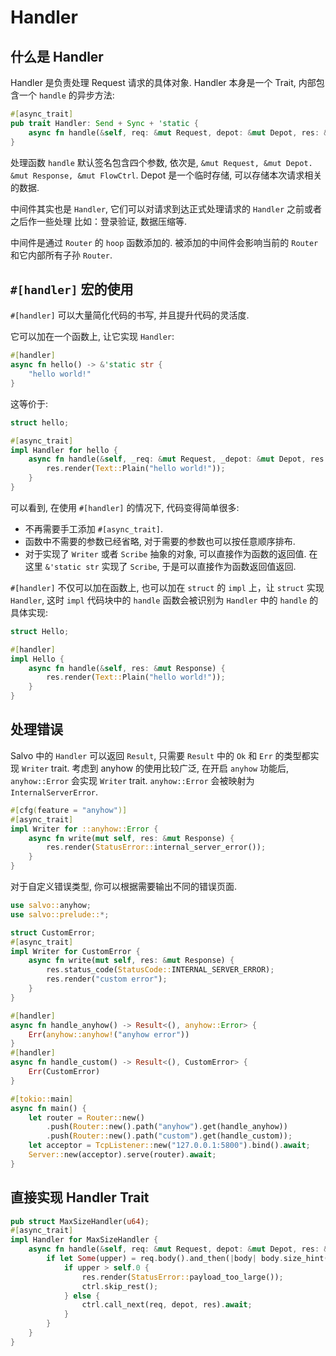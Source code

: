 # Handler

## 什么是 Handler

Handler 是负责处理 Request 请求的具体对象.  Handler 本身是一个 Trait, 内部包含一个 ```handle``` 的异步方法:

```rust
#[async_trait]
pub trait Handler: Send + Sync + 'static {
    async fn handle(&self, req: &mut Request, depot: &mut Depot, res: &mut Response);
}
```

处理函数 `handle` 默认签名包含四个参数, 依次是, `&mut Request, &mut Depot. &mut Response, &mut FlowCtrl`. Depot 是一个临时存储, 可以存储本次请求相关的数据. 

中间件其实也是 `Handler`, 它们可以对请求到达正式处理请求的 `Handler` 之前或者之后作一些处理 比如：登录验证, 数据压缩等.

中间件是通过 `Router` 的 `hoop` 函数添加的. 被添加的中间件会影响当前的 `Router` 和它内部所有子孙 `Router`.


## `#[handler]` 宏的使用

`#[handler]` 可以大量简化代码的书写, 并且提升代码的灵活度. 

它可以加在一个函数上, 让它实现 `Handler`:

```rust
#[handler]
async fn hello() -> &'static str {
    "hello world!"
}
```

这等价于:

```rust
struct hello;

#[async_trait]
impl Handler for hello {
    async fn handle(&self, _req: &mut Request, _depot: &mut Depot, res: &mut Response) {
        res.render(Text::Plain("hello world!"));
    }
}
```

可以看到, 在使用 `#[handler]` 的情况下, 代码变得简单很多:
- 不再需要手工添加 `#[async_trait]`.
- 函数中不需要的参数已经省略, 对于需要的参数也可以按任意顺序排布.
- 对于实现了 `Writer` 或者 `Scribe` 抽象的对象, 可以直接作为函数的返回值. 在这里 `&'static str` 实现了 `Scribe`, 于是可以直接作为函数返回值返回.

`#[handler]` 不仅可以加在函数上, 也可以加在 `struct` 的 `impl` 上，让 `struct` 实现 `Handler`, 这时 `impl` 代码块中的 `handle` 函数会被识别为 `Handler` 中的 `handle` 的具体实现:

```rust
struct Hello;

#[handler]
impl Hello {
    async fn handle(&self, res: &mut Response) {
        res.render(Text::Plain("hello world!"));
    }
}
```

## 处理错误

Salvo 中的 `Handler` 可以返回 `Result`, 只需要 `Result` 中的 `Ok` 和 `Err` 的类型都实现 `Writer` trait.
考虑到 anyhow 的使用比较广泛, 在开启 `anyhow` 功能后, `anyhow::Error` 会实现 `Writer` trait. `anyhow::Error` 会被映射为 `InternalServerError`. 

```rust
#[cfg(feature = "anyhow")]
#[async_trait]
impl Writer for ::anyhow::Error {
    async fn write(mut self, res: &mut Response) {
        res.render(StatusError::internal_server_error());
    }
}
```

对于自定义错误类型, 你可以根据需要输出不同的错误页面.

```rust
use salvo::anyhow;
use salvo::prelude::*;

struct CustomError;
#[async_trait]
impl Writer for CustomError {
    async fn write(mut self, res: &mut Response) {
        res.status_code(StatusCode::INTERNAL_SERVER_ERROR);
        res.render("custom error");
    }
}

#[handler]
async fn handle_anyhow() -> Result<(), anyhow::Error> {
    Err(anyhow::anyhow!("anyhow error"))
}
#[handler]
async fn handle_custom() -> Result<(), CustomError> {
    Err(CustomError)
}

#[tokio::main]
async fn main() {
    let router = Router::new()
        .push(Router::new().path("anyhow").get(handle_anyhow))
        .push(Router::new().path("custom").get(handle_custom));
    let acceptor = TcpListener::new("127.0.0.1:5800").bind().await;
    Server::new(acceptor).serve(router).await;
}
```

## 直接实现 Handler Trait

```rust
pub struct MaxSizeHandler(u64);
#[async_trait]
impl Handler for MaxSizeHandler {
    async fn handle(&self, req: &mut Request, depot: &mut Depot, res: &mut Response, ctrl: &mut FlowCtrl) {
        if let Some(upper) = req.body().and_then(|body| body.size_hint().upper()) {
            if upper > self.0 {
                res.render(StatusError::payload_too_large());
                ctrl.skip_rest();
            } else {
                ctrl.call_next(req, depot, res).await;
            }
        }
    }
}
```
